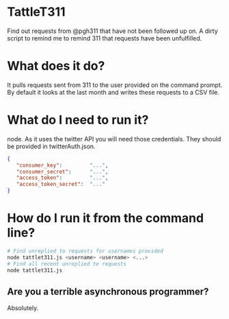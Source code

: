# TattleT311
Find out requests from @pgh311 that have not been followed up on. A dirty script to remind me to remind 311 that requests have been unfulfilled.

# What does it do?
It pulls requests sent from 311 to the user provided on the command prompt. By default it looks at the last month and writes these requests to a CSV file.

# What do I need to run it?
node. As it uses the twitter API you will need those credentials. They should be provided in twitterAuth.json.

```json
{
   "consumer_key":         "...",
   "consumer_secret":      "...",
   "access_token":         "...",
   "access_token_secret":  "..."
}
```

# How do I run it from the command line?
```bash
# Find unreplied to requests for usernames provided
node tattlet311.js <username> <username> <...>
# Find all recent unreplied to requests
node tattlet311.js
```

## Are you a terrible asynchronous programmer?

Absolutely.
